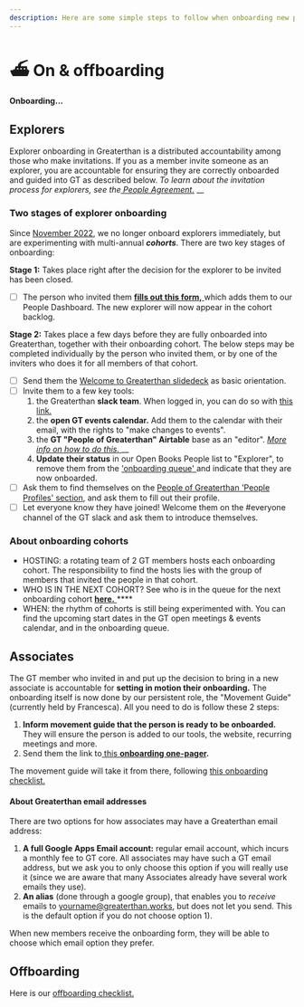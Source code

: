 ```yaml
---
description: Here are some simple steps to follow when onboarding new people to GT.
---
```


# ⛴ On & offboarding

#### Onboarding...

## Explorers

Explorer onboarding in Greaterthan is a distributed accountability among those who make invitations. If you as a member invite someone as an explorer, you are accountable for ensuring they are correctly onboarded and guided into GT as described below. _To learn about the invitation process for explorers, see the_[ _People Agreement._](../agreements/people-agreement.md#explorers) __&#x20;

### Two stages of explorer onboarding&#x20;

Since [November 2022](https://www.loomio.com/d/3qmYIa7s/onboarding-explorers-in-cohorts), we no longer onboard explorers immediately, but are experimenting with multi-annual _**cohorts**_. There are two key stages of onboarding:&#x20;

**Stage 1:** Takes place right after the decision for the explorer to be invited has been closed.&#x20;

* [ ] The person who invited them [**fills out this form,** ](https://airtable.com/shrsRwYaxNOLaN46o)which adds them to our People Dashboard. The new explorer will now appear in the cohort backlog.&#x20;

**Stage 2:** Takes place a few days before they are fully onboarded into Greaterthan, together with their onboarding cohort. The below steps may be completed individually by the person who invited them, or by one of the inviters who does it for all members of that cohort.&#x20;

* [ ] Send them the [Welcome to Greaterthan slidedeck](https://docs.google.com/presentation/d/1rFSGgnr78lhhy5qUJU2nRUVO1Xro84iDbriAotjiRV0/edit#slide=id.p21) as basic orientation.&#x20;
* [ ] Invite them to a few key tools:
  1. the Greaterthan **slack team**. When logged in, you can do so with [this link. ](https://greaterfinance.slack.com/admin/invites)
  2. the **open GT events calendar.** Add them to the calendar with their email, with the rights to "make changes to events".
  3. the **GT "People of Greaterthan" Airtable** base as an "editor". [_More info on how to do this._ ](https://docs.google.com/document/d/1Qxa1fWOnZw7emMDMz-DHXMNzclQ9VMdMWHvCJ8RUF8M/edit)__
  4. **Update their status** in our Open Books People list to "Explorer", to remove them from the ['onboarding queue' ](https://airtable.com/app9eFED6mT3xijkm/pagZJ5UUwGsDt2ujA?Pllch=rec9kT2iaiaTymIkA)and indicate that they are now onboarded.
* [ ] Ask them to find themselves on the [People of Greaterthan 'People Profiles' section](https://airtable.com/app9eFED6mT3xijkm/pagWBlHlsH6y1kzeN?6iIC3=recQTeuAsbK6etMJC), and ask them to fill out their profile.&#x20;
* [ ] Let everyone know they have joined! Welcome them on the #everyone channel of the GT slack and ask them to introduce themselves.&#x20;

### About onboarding cohorts&#x20;

* HOSTING: a rotating team of 2 GT members hosts each onboarding cohort. The responsibility to find the hosts lies with the group of members that invited the people in that cohort.&#x20;
* WHO IS IN THE NEXT COHORT? See who is in the queue for the next onboarding cohort [**here.** ](https://airtable.com/app9eFED6mT3xijkm/pagZJ5UUwGsDt2ujA?Pllch=rec9kT2iaiaTymIkA)****
* WHEN: the rhythm of cohorts is still being experimented with. You can find the upcoming start dates in the GT open meetings & events calendar, and in the onboarding queue.&#x20;

## Associates

The GT member who invited in and put up the decision to bring in a new associate is accountable for **setting in motion their onboarding.** The onboarding itself is now done by our persistent role, the "Movement Guide" (currently held by Francesca). All you need to do is follow these 2 steps:&#x20;

1. **Inform movement guide that the person is ready to be onboarded.** They will ensure the person is added to our tools, the website, recurring meetings and more.&#x20;
2. Send them the link to[ this **onboarding one-pager**](https://docs.google.com/document/d/1Qij7\_XeBFWugVHX0m1mOg7rArwORcWDnkptbYgASLFY/edit)**.**

The movement guide will take it from there, following [this onboarding checklist.](https://docs.google.com/document/d/1IaLdXaXYWuCAGk-mG3gPXOwAAcJtJxpcDEi0heuGP9U/edit)

#### About Greaterthan email addresses

There are two options for how associates may have a Greaterthan email address:

1. **A full Google Apps Email account:** regular email account, which incurs a monthly fee to GT core. All associates may have such a GT email address, but we ask you to only choose this option if you will really use it (since we are aware that many Associates already have several work emails they use). &#x20;
2. **An alias** (done through a google group), that enables you to _receive_ emails to yourname@greaterthan.works, but does not let you send. This is the default option if you do not choose option 1).

When new members receive the onboarding form, they will be able to choose which email option they prefer.



## Offboarding

Here is our [offboarding checklist. ](https://docs.google.com/document/d/1bT3EXJSD-oTWouHSprullebs6bbxAMzyt\_UnJD3PYn8/edit)


